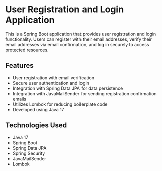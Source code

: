 # User Registration and Login Application

This is a Spring Boot application that provides user registration and login functionality. 
Users can register with their email addresses, verify their email addresses via email confirmation, and log in securely to access protected resources.

## Features

- User registration with email verification
- Secure user authentication and login
- Integration with Spring Data JPA for data persistence
- Integration with JavaMailSender for sending registration confirmation emails
- Utilizes Lombok for reducing boilerplate code
- Developed using Java 17

## Technologies Used

- Java 17
- Spring Boot
- Spring Data JPA
- Spring Security
- JavaMailSender
- Lombok

